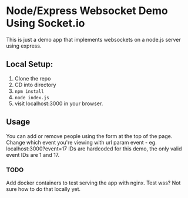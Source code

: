 # Node/Express Websocket Demo Using Socket.io

This is just a demo app that implements websockets on a node.js server using express.

## Local Setup:
1. Clone the repo
2. CD into directory
3. `npm install`
4. `node index.js`
5. visit localhost:3000 in your browser.

## Usage

You can add or remove people using the form at the top of the page.
Change which event you're viewing with url param event - eg. localhost:3000?event=17
IDs are hardcoded for this demo, the only valid event IDs are 1 and 17.

### TODO
Add docker containers to test serving the app with nginx. Test wss? Not sure how to do that locally yet.